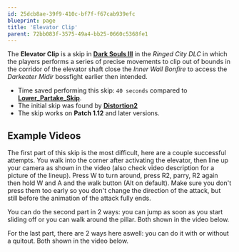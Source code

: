 ```yaml
---
id: 25dcb8ae-39f9-410c-bf7f-f67cab939efc
blueprint: page
title: 'Elevator Clip'
parent: 72bb083f-3575-49a4-bb25-0660c5368fe1
---
```

The **Elevator Clip** is a skip in **[Dark Souls III](/darksouls3)** in the _Ringed City DLC_ in which the players performs a series of precise movements to clip out of bounds in the corridor of the elevator shaft close the _Inner Wall Bonfire_ to access the _Darkeater Midir_ bossfight earlier then intended.

- Time saved performing this skip: `40 seconds` compared to **[Lower_Partake_Skip](/darksouls3/lower-partake-skip)**.
- The initial skip was found by **[Distortion2](//twitch.tv/distortion2)**
- The skip works on **Patch 1.12** and later versions.

## Example Videos

The first part of this skip is the most difficult, here are a couple successful attempts. You walk into the corner after activating the elevator, then line up your camera as shown in the video (also check video description for a picture of the lineup). Press W to turn around, press R2, parry, R2 again then hold W and A and the walk button (Alt on default). Make sure you don't press them too early so you don't change the direction of the attack, but still before the animation of the attack fully ends.

You can do the second part in 2 ways: you can jump as soon as you start sliding off or you can walk around the pillar. Both shown in the video below.

For the last part, there are 2 ways here aswell: you can do it with or without a quitout. Both shown in the video below.
